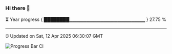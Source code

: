 ### Hi there 👋

⏳ Year progress { ████████▁▁▁▁▁▁▁▁▁▁▁▁▁▁▁▁▁▁▁▁▁▁ } 27.75 %

---

⏰ Updated on Sat, 12 Apr 2025 06:30:07 GMT

![Progress Bar CI](https://github.com/ZhaoGui/ZhaoGui/workflows/Progress%20Bar%20CI/badge.svg)
